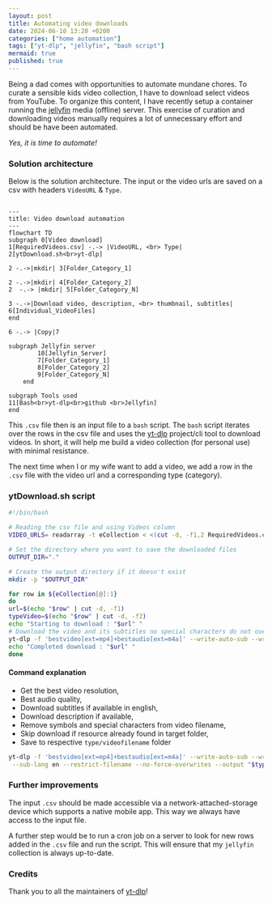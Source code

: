 ```yaml
---
layout: post
title: Automating video downloads
date: 2024-06-10 13:20 +0200
categories: ["home automation"]
tags: ["yt-dlp", "jellyfin", "bash script"]
mermaid: true
published: true
---
```

Being a dad comes with opportunities to automate mundane chores. To curate a sensible kids video collection, I have to download select videos from YouTube. To organize this content, I have recently setup a container running the [jellyfin](https://jellyfin.org) media (offline) server. This exercise of curation and downloading videos manually requires a lot of unnecessary effort and should be have been automated. 

 
*Yes, it is time to automate!*


### Solution architecture
Below is the solution architecture. The input or the video urls are saved on a csv with headers `VideoURL` & `Type`. 


```mermaid

---
title: Video download automation
---
flowchart TD
subgraph 0[Video download]
1[RequiredVideos.csv] -.-> |VideoURL, <br> Type| 2[ytDownload.sh<br>yt-dlp]

2 -.->|mkdir| 3[Folder_Category_1]

2 -.->|mkdir| 4[Folder_Category_2]
2  -.-> |mkdir| 5[Folder_Category_N]

3 -.->|Download video, description, <br> thumbnail, subtitles| 6[Individual_VideoFiles]
end

6 -.-> |Copy|7

subgraph Jellyfin server
        10[Jellyfin_Server]
        7[Folder_Category_1]
        8[Folder_Category_2]
        9[Folder_Category_N]
    end
  
subgraph Tools used
11[Bash<br>yt-dlp<br>github <br>Jellyfin]
end
```

This `.csv` file then is an input file to a `bash` script. The `bash` script iterates over the rows in the csv file and uses the [yt-dlp](https://github.com/yt-dlp/yt-dlp.git) project/cli tool to download videos. In short, it will help me build a video collection (for personal use) with minimal resistance. 

The next time when I or my wife want to add a video, we add a row in the `.csv` file with the video url and a corresponding type (category). 


### ytDownload.sh script 

```bash
#!/bin/bash

# Reading the csv file and using Videos column
VIDEO_URLS= readarray -t eCollection < <(cut -d, -f1,2 RequiredVideos.csv)

# Set the directory where you want to save the downloaded files
OUTPUT_DIR="."

# Create the output directory if it doesn't exist
mkdir -p "$OUTPUT_DIR"

for row in ${eCollection[@]:1} 
do
url=$(echo "$row" | cut -d, -f1)
typeVideo=$(echo "$row" | cut -d, -f2)
echo "Starting to download : "$url" "
# Download the video and its subtitles no special characters do not overwrite video if already found(if available)
yt-dlp -f 'bestvideo[ext=mp4]+bestaudio[ext=m4a]' --write-auto-sub --write-description --sub-lang en --restrict-filename --no-force-overwrites --output "$typeVideo/%(title)s/%(title)s" "$url"
echo "Completed download : "$url" "
done
```



#### Command explanation
* Get the best video resolution, 
* Best audio quality, 
* Download subtitles if available in english, 
* Download description if available, 
* Remove symbols and special characters from video filename, 
* Skip download if resource already found in target folder, 
* Save to respective `type/videofilename` folder 

```bash
yt-dlp -f 'bestvideo[ext=mp4]+bestaudio[ext=m4a]' --write-auto-sub --write-description \
 --sub-lang en --restrict-filename --no-force-overwrites --output "$typeVideo/%(title)s/%(title)s" "$url"
```

### Further improvements 
The input `.csv` should be made accessible via a network-attached-storage device which supports a native mobile app. This way we always have access to the input file.

A further step would be to run a cron job on a server to look for new rows added in the `.csv` file and run the script. This will ensure that my `jellyfin` collection is always up-to-date. 



### Credits

Thank you to all the maintainers of [yt-dlp](https://github.com/yt-dlp/yt-dlp.git)!